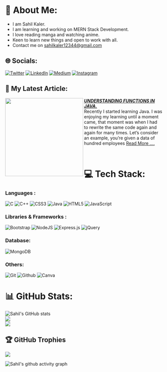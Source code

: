 # 💫 About Me:
- I am Sahil Kaler.
- I am learning and working on MERN Stack Development.
- I love reading manga and watching anime.
- Keen to learn new things and open to work with all.
- Contact me on sahilkaler12344@gmail.com



## 🌐 Socials:
[![Twitter](https://img.shields.io/badge/X-000000?style=for-the-badge&logo=x&logoColor=white)](https://twitter.com/sahilkalerrr) [![LinkedIn](https://img.shields.io/badge/LinkedIn-0077B5?style=for-the-badge&logo=linkedin&logoColor=white)](https://linkedin.com/in/sahil-kaler) [![Medium](https://img.shields.io/badge/Medium-12100E?style=for-the-badge&logo=medium&logoColor=white)](https://medium.com/@sahilkalerrrr) [![Instagram](https://img.shields.io/badge/Instagram-E4405F?style=for-the-badge&logo=instagram&logoColor=white)](https://instagram.com/sahilkalerrr) 

## 📖 My Latest Article:
</div>
<p align="left">
<a href="https://medium.com/@sahilkalerrrr/understanding-functions-in-java-b9b519853702" title="<strong><em>UNDERSTANDING FUNCTIONS IN JAVA.
</em></strong>">
<img src="https://miro.medium.com/v2/resize:fit:1400/format:webp/1*wpDzdq9XC8Gsa3B-dTLhiQ.png" width="250px" align="left" />
</a>
<a href="https://medium.com/@sahilkalerrrr/understanding-functions-in-java-b9b519853702" title=" <strong><em>UNDERSTANDING FUNCTIONS IN JAVA.</em></strong> "> <strong><em> UNDERSTANDING FUNCTIONS IN JAVA.</em></strong></a>
<br/> 
Recently I started learning Java. I was enjoying my learning until a moment came, that moment was when I had to rewrite the same code again and again for many times. Let’s consider an example, you’re given a data of hundred employees  <a href="https://medium.com/@sahilkalerrrr/understanding-functions-in-java-b9b519853702" >Read More ....</a>
</p> 
<br />


# 💻 Tech Stack:
### Languages :
![C](https://img.shields.io/badge/c-%2300599C.svg?style=for-the-badge&logo=c&logoColor=white)
![C++](https://img.shields.io/badge/c++-%2300599C.svg?style=for-the-badge&logo=c%2B%2B&logoColor=white) ![CSS3](https://img.shields.io/badge/css3-%231572B6.svg?style=for-the-badge&logo=css3&logoColor=white) ![Java](https://img.shields.io/badge/java-%23ED8B00.svg?style=for-the-badge&logo=java&logoColor=white) ![HTML5](https://img.shields.io/badge/html5-%23E34F26.svg?style=for-the-badge&logo=html5&logoColor=white) ![JavaScript](https://img.shields.io/badge/javascript-%23323330.svg?style=for-the-badge&logo=javascript&logoColor=%23F7DF1E)


### Libraries & Frameworks :
![Bootstrap](https://img.shields.io/badge/bootstrap-%23563D7C.svg?style=for-the-badge&logo=bootstrap&logoColor=white)
![NodeJS](https://img.shields.io/badge/node.js-6DA55F?style=for-the-badge&logo=node.js&logoColor=white)
![Express.js](https://img.shields.io/badge/express.js-%23404d59.svg?style=for-the-badge&logo=express&logoColor=%2361DAFB)
![jQuery](https://img.shields.io/badge/jquery-%230769AD.svg?style=for-the-badge&logo=jquery&logoColor=white) 



### Database: 

![MongoDB](https://img.shields.io/badge/MongoDB-%234ea94b.svg?style=for-the-badge&logo=mongodb&logoColor=white)

### Others:
![Git](https://img.shields.io/badge/git-black.svg?style=for-the-badge&logo=git&logoColor=red)
![Github](https://img.shields.io/badge/github-black.svg?style=for-the-badge&logo=github&logoColor=white)
![Canva](https://img.shields.io/badge/Canva-%2300C4CC.svg?style=for-the-badge&logo=Canva&logoColor=white)


# 📊 GitHub Stats:
![Sahil's GitHub stats](https://github-readme-stats.vercel.app/api?username=Sahilkaler&show_icons=true&theme=tokyonight)<br/>
![](https://github-readme-streak-stats.herokuapp.com/?user=Sahilkaler&theme=tokyonight&hide_border=true)<br/>
![](https://github-readme-stats.vercel.app/api/top-langs/?username=Sahilkaler&theme=tokyonight&hide_border=true&include_all_commits=true&count_private=true&layout=compact)

## 🏆 GitHub Trophies
![](https://github-profile-trophy.vercel.app/?username=Sahilkaler&theme=tokyonight&no-frame=false&no-bg=false&margin-w=4)

![Sahil's github activity graph](https://github-readme-activity-graph.vercel.app/graph?username=Sahilkaler&theme=github-compact)

